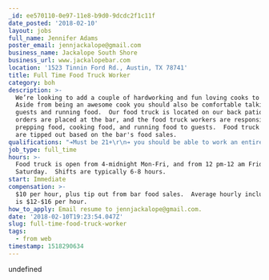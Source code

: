 ```yaml
---
_id: ee570110-0e97-11e8-b9d0-9dcdc2f1c11f
date_posted: '2018-02-10'
layout: jobs
full_name: Jennifer Adams
poster_email: jennjackalope@gmail.com
business_name: Jackalope South Shore
business_url: www.jackalopebar.com
location: '1523 Tinnin Ford Rd., Austin, TX 78741'
title: Full Time Food Truck Worker
category: boh
description: >-
  We’re looking to add a couple of hardworking and fun loving cooks to our team.
  Aside from being an awesome cook you should also be comfortable talking with
  guests and running food.  Our food truck is located on our back patio.  Food
  orders are placed at the bar, and the food truck workers are responsible for
  prepping food, cooking food, and running food to guests.  Food truck workers
  are tipped out based on the bar's food sales.
qualifications: "➔Must be 21+\r\n➔ you should be able to work an entire shift without smoking\r\n➔ You must be able to work nights and weekends\r\n➔ Must have prior cook/ kitchen experience\r\n➔ must be able to lift 30+ pounds\r\n➔ must be food handler certified"
job_type: full_time
hours: >-
  Food truck is open from 4-midnight Mon-Fri, and from 12 pm-12 am Friday and
  Saturday.  Shifts are typically 6-8 hours.
start: Immediate
compensation: >-
  $10 per hour, plus tip out from bar food sales.  Average hourly including tips
  is $12-$16 per hour.
how_to_apply: Email resume to jennjackalope@gmail.com.
date: '2018-02-10T19:23:54.047Z'
slug: full-time-food-truck-worker
tags:
  - from web
timestamp: 1518290634
---
```

undefined
